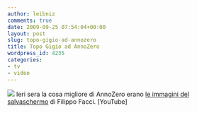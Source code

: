 ```yaml
---
author: leibniz
comments: true
date: 2009-09-25 07:54:04+00:00
layout: post
slug: topo-gigio-ad-annozero
title: Topo Gigio ad AnnoZero
wordpress_id: 4235
categories:
- tv
- video
---
```


![](http://www.leibniz-blogs.it/gallery/gigio.jpg)
Ieri sera la cosa migliore di AnnoZero erano [le immagini del salvaschermo](http://www.youtube.com/watch?v=SDpWGa51Dgk) di Filippo Facci. [YouTube]
